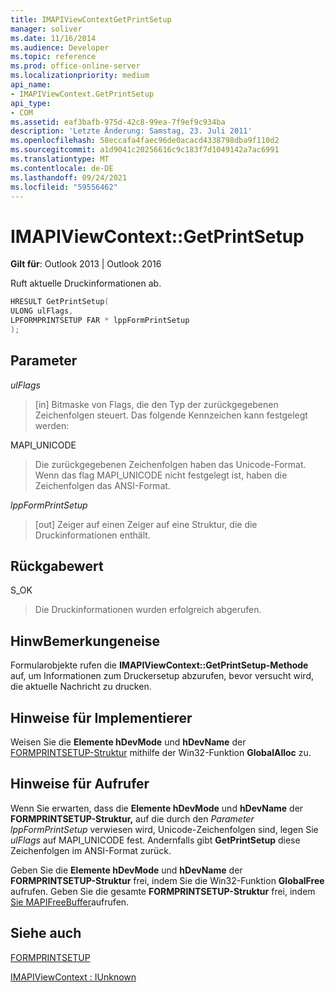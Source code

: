 ```yaml
---
title: IMAPIViewContextGetPrintSetup
manager: soliver
ms.date: 11/16/2014
ms.audience: Developer
ms.topic: reference
ms.prod: office-online-server
ms.localizationpriority: medium
api_name:
- IMAPIViewContext.GetPrintSetup
api_type:
- COM
ms.assetid: eaf3bafb-975d-42c8-99ea-7f9ef9c934ba
description: 'Letzte Änderung: Samstag, 23. Juli 2011'
ms.openlocfilehash: 58eccafa4faec96de0acacd4338798dba9f110d2
ms.sourcegitcommit: a1d9041c20256616c9c183f7d1049142a7ac6991
ms.translationtype: MT
ms.contentlocale: de-DE
ms.lasthandoff: 09/24/2021
ms.locfileid: "59556462"
---
```

# <a name="imapiviewcontextgetprintsetup"></a>IMAPIViewContext::GetPrintSetup

  
  
**Gilt für**: Outlook 2013 | Outlook 2016 
  
Ruft aktuelle Druckinformationen ab.
  
```cpp
HRESULT GetPrintSetup(
ULONG ulFlags,
LPFORMPRINTSETUP FAR * lppFormPrintSetup
);
```

## <a name="parameters"></a>Parameter

 _ulFlags_
  
> [in] Bitmaske von Flags, die den Typ der zurückgegebenen Zeichenfolgen steuert. Das folgende Kennzeichen kann festgelegt werden:
    
MAPI_UNICODE 
  
> Die zurückgegebenen Zeichenfolgen haben das Unicode-Format. Wenn das flag MAPI_UNICODE nicht festgelegt ist, haben die Zeichenfolgen das ANSI-Format.
    
 _lppFormPrintSetup_
  
> [out] Zeiger auf einen Zeiger auf eine Struktur, die die Druckinformationen enthält.
    
## <a name="return-value"></a>Rückgabewert

S_OK 
  
> Die Druckinformationen wurden erfolgreich abgerufen.
    
## <a name="remarks"></a>HinwBemerkungeneise

Formularobjekte rufen die **IMAPIViewContext::GetPrintSetup-Methode** auf, um Informationen zum Druckersetup abzurufen, bevor versucht wird, die aktuelle Nachricht zu drucken. 
  
## <a name="notes-to-implementers"></a>Hinweise für Implementierer

Weisen Sie die **Elemente hDevMode** und **hDevName** der [FORMPRINTSETUP-Struktur](formprintsetup.md) mithilfe der Win32-Funktion **GlobalAlloc** zu.
  
## <a name="notes-to-callers"></a>Hinweise für Aufrufer

Wenn Sie erwarten, dass die **Elemente hDevMode** und **hDevName** der **FORMPRINTSETUP-Struktur,** auf die durch den  _Parameter lppFormPrintSetup_ verwiesen wird, Unicode-Zeichenfolgen sind, legen Sie  _ulFlags_ auf MAPI_UNICODE fest. Andernfalls gibt **GetPrintSetup** diese Zeichenfolgen im ANSI-Format zurück. 
  
Geben Sie die **Elemente hDevMode** und **hDevName** der **FORMPRINTSETUP-Struktur** frei, indem Sie die Win32-Funktion **GlobalFree** aufrufen. Geben Sie die gesamte **FORMPRINTSETUP-Struktur** frei, indem [Sie MAPIFreeBuffer](mapifreebuffer.md)aufrufen. 
  
## <a name="see-also"></a>Siehe auch



[FORMPRINTSETUP](formprintsetup.md)
  
[IMAPIViewContext : IUnknown](imapiviewcontextiunknown.md)

